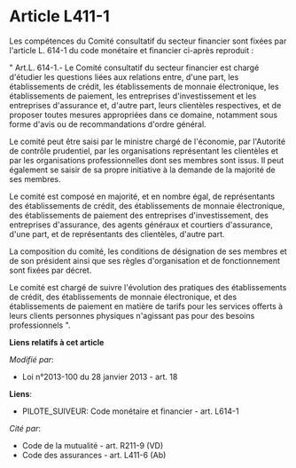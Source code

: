# Article L411-1

Les compétences du Comité consultatif du secteur financier sont fixées par l'article L. 614-1 du code monétaire et financier
ci-après reproduit : 

" Art.L. 614-1.- Le Comité consultatif du secteur financier est chargé d'étudier les questions liées aux relations entre,
d'une part, les établissements de crédit, les établissements de monnaie électronique, les établissements de paiement, les
entreprises d'investissement et les entreprises d'assurance et, d'autre part, leurs clientèles respectives, et de proposer
toutes mesures appropriées dans ce domaine, notamment sous forme d'avis ou de recommandations d'ordre général.

Le comité peut être saisi par le ministre chargé de l'économie, par l'Autorité de contrôle prudentiel, par les organisations
représentant les clientèles et par les organisations professionnelles dont ses membres sont issus. Il peut également se
saisir de sa propre initiative à la demande de la majorité de ses membres.

Le comité est composé en majorité, et en nombre égal, de représentants des établissements de crédit, des établissements de
monnaie électronique, des établissements de paiement des entreprises d'investissement, des entreprises d'assurance, des
agents généraux et courtiers d'assurance, d'une part, et de représentants des clientèles, d'autre part.

La composition du comité, les conditions de désignation de ses membres et de son président ainsi que ses règles
d'organisation et de fonctionnement sont fixées par décret.

Le comité est chargé de suivre l'évolution des pratiques des établissements de crédit, des établissements de monnaie
électronique, et des établissements de paiement en matière de tarifs pour les services offerts à leurs clients personnes
physiques n'agissant pas pour des besoins professionnels ".

**Liens relatifs à cet article**

_Modifié par_:

  - Loi n°2013-100 du 28 janvier 2013 - art. 18

**Liens**:

  - PILOTE_SUIVEUR: Code monétaire et financier - art. L614-1

_Cité par_:

  - Code de la mutualité - art. R211-9 (VD)
  - Code des assurances - art. L411-6 (Ab)
